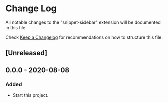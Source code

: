 # Change Log

All notable changes to the "snippet-sidebar" extension will be documented in this file.

Check [Keep a Changelog](http://keepachangelog.com/) for recommendations on how to structure this file.

## [Unreleased]

## 0.0.0 - 2020-08-08

### Added

- Start this project.
